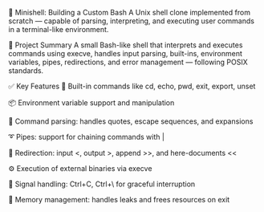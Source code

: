 🐚 Minishell: Building a Custom Bash
A Unix shell clone implemented from scratch — capable of parsing, interpreting, and executing user commands in a terminal-like environment.

📌 Project Summary
A small Bash-like shell that interprets and executes commands using execve, handles input parsing, built-ins, environment variables, pipes, redirections, and error management — following POSIX standards.

✅ Key Features
🔄 Built-in commands like cd, echo, pwd, exit, export, unset

📦 Environment variable support and manipulation

🔧 Command parsing: handles quotes, escape sequences, and expansions

➰ Pipes: support for chaining commands with |

📂 Redirection: input <, output >, append >>, and here-documents <<

⚙️ Execution of external binaries via execve

🚫 Signal handling: Ctrl+C, Ctrl+\ for graceful interruption

🧠 Memory management: handles leaks and frees resources on exit

